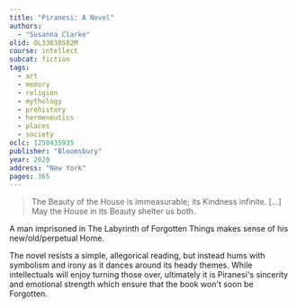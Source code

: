 ```yaml
---
title: "Piranesi: A Novel"
authors:
  - "Susanna Clarke"
olid: OL33030582M
course: intellect
subcat: fiction
tags:
  - art
  - memory
  - religion
  - mythology
  - prehistory
  - hermeneutics
  - places
  - society
oclc: 1250435935
publisher: "Bloomsbury"
year: 2020
address: "New York"
pages: 365
---
```


> The Beauty of the House is immeasurable; its Kindness infinite. [...] May the House in its Beauty shelter us both.

A man imprisoned in The Labyrinth of Forgotten Things makes sense of his new/old/perpetual Home.

The novel resists a simple, allegorical reading, but instead hums with symbolism and irony as it dances around its heady themes.
While intellectuals will enjoy turning those over, ultimately it is Piranesi's sincerity and emotional strength which ensure that the book won't soon be Forgotten.
